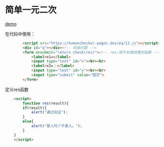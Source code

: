 # 简单一元二次

[demo](https://humanchecker.pages.dev/eq/12)

在代码中使用：



```html
		<script src="https://humanchecker.pages.dev/eq/12.js"></script>
		<div id="q"></div><!-- 存放问题 -->
		<form onsubmit="return check(res)"><!-- res:用于处理结果的函数 -->
			<label>x1=</label>
			<input type="text" id="x"><br><br>
			<label>x2=：</label>
			<input type="text" id="y"><br><br>
			<input type="submit" value="提交">
		</form>
```

定义res函数

```html
	<script>
		function res(result){
    	if(result){
    	    alert("通过验证");
    	}
    	else{
    	    alert("是人吗？不是人。");
    	}
	}
	</script>
```